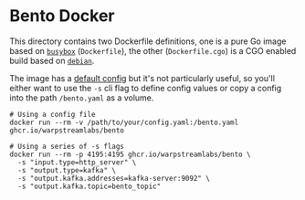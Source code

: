 Bento Docker
==============

This directory contains two Dockerfile definitions, one is a pure Go image based on [`busybox`][docker.busybox] (`Dockerfile`), the other (`Dockerfile.cgo`) is a CGO enabled build based on [`debian`][docker.debian].

The image has a [default config][default.config] but it's not particularly useful, so you'll either want to use the `-s` cli flag to define config values or copy a config into the path `/bento.yaml` as a volume.

```shell
# Using a config file
docker run --rm -v /path/to/your/config.yaml:/bento.yaml ghcr.io/warpstreamlabs/bento

# Using a series of -s flags
docker run --rm -p 4195:4195 ghcr.io/warpstreamlabs/bento \
  -s "input.type=http_server" \
  -s "output.type=kafka" \
  -s "output.kafka.addresses=kafka-server:9092" \
  -s "output.kafka.topic=bento_topic"
```

[docker.busybox]: https://hub.docker.com/_/busybox/
[docker.debian]: https://hub.docker.com/_/debian
[default.config]: ../config/docker.yaml
